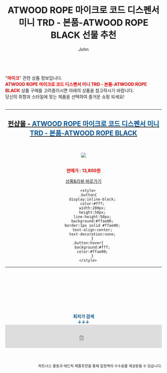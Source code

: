 ﻿---
layout: post
title:  "ATWOOD ROPE 마이크로 코드 디스펜서 미니 TRD  - 본품-ATWOOD ROPE BLACK 선물 추천"
author: John
categories: [ 마이크 ]
tags: [ 마이크로소프트, 마이클잭슨, 마이크로비트, 마이클 조던, 마이크, 마이크로소프트 주가, 마이크로소프트 오피스, 마이크로소프트 엣지, 마이크로소프트 스토어, 마이크로시스틴 ]
image: https://funshop1.akamaized.net/products/0000075728/vs_image800.jpg 
description: "ATWOOD ROPE 마이크로 코드 디스펜서 미니 TRD  - 본품-ATWOOD ROPE BLACK 선물 추천 관련 상품으로 가장 고객 선호도가 높은 제품입니다."
toc: true
toc_sticky: true
---

<br>
"<b><font color='#ff0000'>마이크</font></b>" 관련 상품 정보입니다.
<br>
<b><font color='#ff0000'>ATWOOD ROPE 마이크로 코드 디스펜서 미니 TRD  - 본품-ATWOOD ROPE BLACK</font></b> 상품 구매를 고려중이시면 아래의 상품을 참고하시기 바랍니다.
<br>
당신의 취향과 스타일에 맞는 제품을 선택하여 즐거운 쇼핑 되세요!
<br><br>
<hr>
<p>
    
<center><h2><a href="https://nico.kr/6G5euJ" target="_blank"><b>펀샵몰 - <font color='#01579B'>ATWOOD ROPE 마이크로 코드 디스펜서 미니 TRD  - 본품-ATWOOD ROPE BLACK</font></b></a></h2><br>

<a href="https://nico.kr/6G5euJ" target="_blank"><img src="https://funshop1.akamaized.net/products/0000075728/vs_image800.jpg"></a><br><br>

<b><font color='#ff0000'>판매가 : 13,800원 </font></b><br>

<a href="https://nico.kr/6G5euJ" target="_blank" class="button">상품&리뷰 바로가기</a><p>

        <style>
        .button{
            display:inline-block;
            color:#fff;
            width:200px;
            height:50px;
            line-height:50px;
            background:#ffae00;
            border:1px solid #ffae00;
            text-align:center;
            text-decoration:none;
            }
        .button:hover{
            background:#fff;
            color:#ffae00;
            }
        </style>

<hr>

<br><br><br><br><br><br><br>
<center><b><font color='#01579B' size='medium'>최저가 검색<br>
↓↓↓</font></b></center>
<center><iframe src="https://coupa.ng/b1Tbjx" width="100%" height="75" frameborder="0" scrolling="no" referrerpolicy="unsafe-url"></iframe></center>
<br><br>
<p>
<small>
    <div align="right">파트너스 활동과 애드픽 제품추천을 통해 일정액의 수수료를 제공받을 수 있습니다.</div>
</small>
</p>
